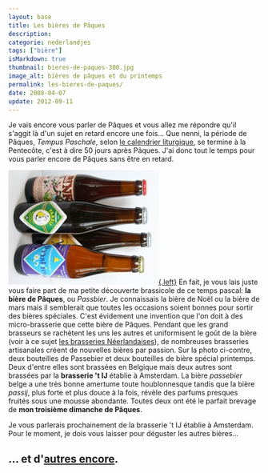 ```yaml
---
layout: base
title: Les bières de Pâques
description: 
categorie: nederlandjes
tags: ["bière"]
isMarkdown: true
thumbnail: bieres-de-paques-300.jpg
image_alt: bières de pâques et du printemps
permalink: les-bieres-de-paques/
date: 2008-04-07
update: 2012-09-11
---
```




Je vais encore vous parler de Pâques et vous allez me répondre qu'il s'aggit là d'un sujet en retard encore une fois... Que nenni, la période de Pâques, *Tempus Paschale*,  selon [le calendrier liturgique](http://www.liturgiecatholique.fr/Nouvel-article,1149.html), se termine à la Pentecôte, c'est à dire 50 jours après Pâques. J'ai donc tout le temps pour vous parler encore de Pâques sans être en retard. 

[![bières de pâques et du printemps](bieres-de-paques-300.jpg){.left}](http://commons.wikimedia.org/wiki/Image:Bieres-de-paques.jpg)
En fait, je vous lais juste vous faire part de ma petite découverte brassicole de ce temps pascal: **la bière de Pâques**, ou *Passbier*. Je connaissais la bière de Noël ou la bière de mars mais il semblerait que toutes les occasions soient bonnes pour sortir des bières spéciales. C'est évidement une invention que l'on doit à des micro-brasserie que cette bière de Pâques. Pendant que les grand brasseurs se rachètent les uns les autres et uniformisent le goût de la bière (voir à ce sujet [les brasseries Néerlandaises](/les-brasseries-neerlandaises)), de nombreuses brasseries artisanales créent de nouvelles bières par passion. Sur la photo ci-contre, deux bouteilles de Passebier et deux bouteilles de bière spécial printemps. Deux d'entre elles sont brassées en Belgique mais deux autres sont brassées par la **brasserie 't IJ** établie à Amsterdam. La bière *passebier* belge a une très bonne amertume toute houblonnesque tandis que la bière *passij*, plus forte et plus douce à la fois, révèle des parfums presques fruités sous une mousse abondante. Toutes deux ont été le parfait brevage de **mon troisième dimanche de Pâques**.

Je vous parlerais prochainement de la brasserie 't IJ établie à Amsterdam. Pour le moment, je dois vous laisser pour déguster les autres bières...

... et d'[autres encore](http://www.biere-valmy.fr/).
---